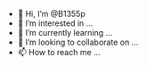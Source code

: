 - 👋 Hi, I’m @B1355p
- 👀 I’m interested in ...
- 🌱 I’m currently learning ...
- 💞️ I’m looking to collaborate on ...
- 📫 How to reach me ...

<!---
B1355p/B1355p is a ✨ special ✨ repository because its `README.md` (this file) appears on your GitHub profile.
You can click the Preview link to take a look at your changes.
--->
